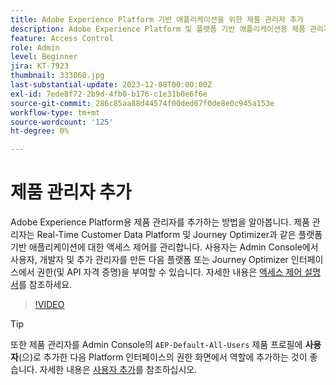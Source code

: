 ```yaml
---
title: Adobe Experience Platform 기반 애플리케이션을 위한 제품 관리자 추가
description: Adobe Experience Platform 및 플랫폼 기반 애플리케이션용 제품 관리자를 추가하는 방법을 알아봅니다.
feature: Access Control
role: Admin
level: Beginner
jira: KT-7923
thumbnail: 333860.jpg
last-substantial-update: 2023-12-08T00:00:00Z
exl-id: 7ede8f72-2b9d-4fb0-b176-c1e31b0e6f6e
source-git-commit: 286c85aa88d44574f00ded67f0de8e0c945a153e
workflow-type: tm+mt
source-wordcount: '125'
ht-degree: 0%

---
```


# 제품 관리자 추가

Adobe Experience Platform용 제품 관리자를 추가하는 방법을 알아봅니다. 제품 관리자는 Real-Time Customer Data Platform 및 Journey Optimizer과 같은 플랫폼 기반 애플리케이션에 대한 액세스 제어를 관리합니다. 사용자는 Admin Console에서 사용자, 개발자 및 추가 관리자를 만든 다음 플랫폼 또는 Journey Optimizer 인터페이스에서 권한(및 API 자격 증명)을 부여할 수 있습니다. 자세한 내용은 [액세스 제어 설명서](https://experienceleague.adobe.com/docs/experience-platform/access-control/home.html?lang=ko)를 참조하세요.

>[!VIDEO](https://video.tv.adobe.com/v/333860?learn=on&enablevpops)

>[!TIP]
>
>또한 제품 관리자를 Admin Console의 `AEP-Default-All-Users` 제품 프로필에 **사용자**(으)로 추가한 다음 Platform 인터페이스의 권한 화면에서 역할에 추가하는 것이 좋습니다. 자세한 내용은 [사용자 추가](add-users.md)를 참조하십시오.
